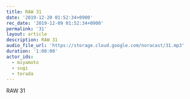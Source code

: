 ```yaml
---
title: RAW 31
date: '2019-12-20 01:52:34+0900'
rec_date: '2019-12-09 01:52:34+0900'
permalink: '31'
layout: article
description: RAW 31
audio_file_url: 'https://storage.cloud.google.com/noracast/31.mp3'
duration: '1:00:00'
actor_ids:
  - miyamoto
  - sugi
  - terada
---
```

RAW 31
